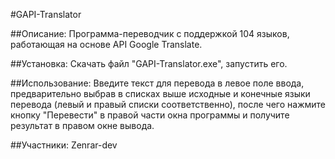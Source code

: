 #GAPI-Translator

##Описание: Программа-переводчик с поддержкой 104 языков, работающая на основе API Google Translate.

##Установка: Скачать файл "GAPI-Translator.exe", запустить его.

##Использование: Введите текст для перевода в левое поле ввода, предварительно выбрав в списках выше исходные и конечные языки перевода (левый и правый списки соответственно), после чего нажмите кнопку "Перевести" в правой части окна программы и получите результат в правом окне вывода.

##Участники: Zenrar-dev

